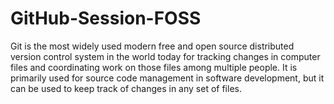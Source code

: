 # GitHub-Session-FOSS
Git is the most widely used modern free and open source distributed version control system in the world today for tracking changes in computer files and coordinating work on those files among multiple people. It is primarily used for source code management in software development, but it can be used to keep track of changes in any set of files. 
